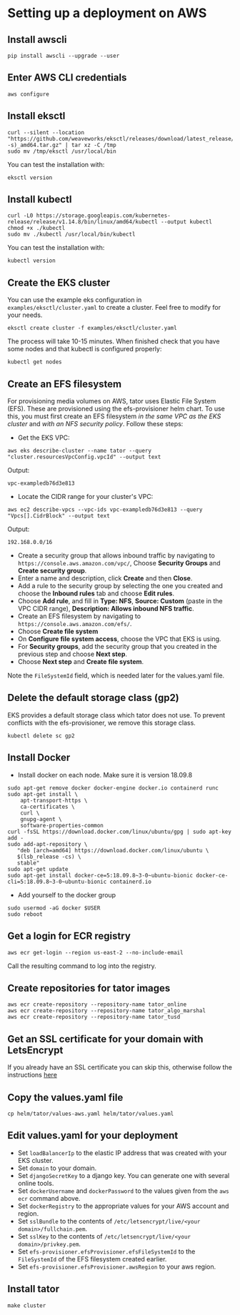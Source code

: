 # Setting up a deployment on AWS

## Install awscli

```
pip install awscli --upgrade --user
```

## Enter AWS CLI credentials

```
aws configure
```

## Install eksctl

```
curl --silent --location "https://github.com/weaveworks/eksctl/releases/download/latest_release/eksctl_$(uname -s)_amd64.tar.gz" | tar xz -C /tmp
sudo mv /tmp/eksctl /usr/local/bin
```

You can test the installation with:

```
eksctl version
```

## Install kubectl

```
curl -L0 https://storage.googleapis.com/kubernetes-release/release/v1.14.8/bin/linux/amd64/kubectl --output kubectl
chmod +x ./kubectl
sudo mv ./kubectl /usr/local/bin/kubectl
```

You can test the installation with:

```
kubectl version
```

## Create the EKS cluster

You can use the example eks configuration in `examples/eksctl/cluster.yaml` to create a cluster. Feel free to modify for your needs.

```
eksctl create cluster -f examples/eksctl/cluster.yaml
```

The process will take 10-15 minutes. When finished check that you have some nodes and that kubectl is configured properly:

```
kubectl get nodes
```

## Create an EFS filesystem

For provisioning media volumes on AWS, tator uses Elastic File System (EFS). These are provisioned using the efs-provisioner helm chart. To use this, you must first create an EFS filesystem *in the same VPC as the EKS cluster* and *with an NFS security policy*. Follow these steps:

* Get the EKS VPC:

```
aws eks describe-cluster --name tator --query "cluster.resourcesVpcConfig.vpcId" --output text
```

Output:

```
vpc-exampledb76d3e813
```

* Locate the CIDR range for your cluster's VPC:

```
aws ec2 describe-vpcs --vpc-ids vpc-exampledb76d3e813 --query "Vpcs[].CidrBlock" --output text
```

Output:

```
192.168.0.0/16
```

* Create a security group that allows inbound traffic by navigating to `https://console.aws.amazon.com/vpc/`, Choose **Security Groups** and **Create security group**.
* Enter a name and description, click **Create** and then **Close**.
* Add a rule to the security group by selecting the one you created and choose the **Inbound rules** tab and choose **Edit rules**.
* Choose **Add rule**, and fill in **Type: NFS**, **Source: Custom** (paste in the VPC CIDR range), **Description: Allows inbound NFS traffic**.
* Create an EFS filesystem by navigating to `https://console.aws.amazon.com/efs/`.
* Choose **Create file system**
* On **Configure file system access**, choose the VPC that EKS is using.
* For **Security groups**, add the security group that you created in the previous step and choose **Next step**.
* Choose **Next step** and **Create file system**.

Note the `FileSystemId` field, which is needed later for the values.yaml file.

## Delete the default storage class (gp2)

EKS provides a default storage class which tator does not use. To prevent conflicts with the efs-provisioner, we remove this storage class.

```
kubectl delete sc gp2
```

## Install Docker

* Install docker on each node. Make sure it is version 18.09.8

```
sudo apt-get remove docker docker-engine docker.io containerd runc
sudo apt-get install \
    apt-transport-https \
    ca-certificates \
    curl \
    gnupg-agent \
    software-properties-common
curl -fsSL https://download.docker.com/linux/ubuntu/gpg | sudo apt-key add -
sudo add-apt-repository \
   "deb [arch=amd64] https://download.docker.com/linux/ubuntu \
   $(lsb_release -cs) \
   stable"
sudo apt-get update
sudo apt-get install docker-ce=5:18.09.8~3-0~ubuntu-bionic docker-ce-cli=5:18.09.8~3-0~ubuntu-bionic containerd.io
```

* Add yourself to the docker group

```
sudo usermod -aG docker $USER
sudo reboot
```

## Get a login for ECR registry

```
aws ecr get-login --region us-east-2 --no-include-email
```

Call the resulting command to log into the registry.

## Create repositories for tator images

```
aws ecr create-repository --repository-name tator_online
aws ecr create-repository --repository-name tator_algo_marshal
aws ecr create-repository --repository-name tator_tusd
```

## Get an SSL certificate for your domain with LetsEncrypt

If you already have an SSL certificate you can skip this, otherwise follow the instructions [here](doc/certbot.md)

## Copy the values.yaml file

```
cp helm/tator/values-aws.yaml helm/tator/values.yaml
```

## Edit values.yaml for your deployment

* Set `loadBalancerIp` to the elastic IP address that was created with your EKS cluster.
* Set `domain` to your domain.
* Set `djangoSecretKey` to a django key. You can generate one with several online tools.
* Set `dockerUsername` and `dockerPassword` to the values given from the `aws ecr` command above.
* Set `dockerRegistry` to the appropriate values for your AWS account and region.
* Set `sslBundle` to the contents of `/etc/letsencrypt/live/<your domain>/fullchain.pem`.
* Set `sslKey` to the contents of `/etc/letsencrypt/live/<your domain>/privkey.pem`.
* Set `efs-provisioner.efsProvisioner.efsFileSystemId` to the `FileSystemId` of the EFS filesystem created earlier.
* Set `efs-provisioner.efsProvisioner.awsRegion` to your aws region.

## Install tator

```
make cluster
```


